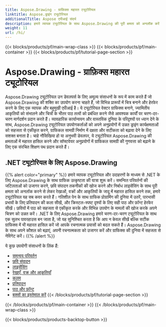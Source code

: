 ```yaml
---
title: Aspose.Drawing - ग्राफ़िक्स महारत ट्यूटोरियल
linktitle: Aspose.ड्राइंग ट्यूटोरियल
additionalTitle: Aspose एपीआई संदर्भ
description: हमारे व्यापक ट्यूटोरियल के साथ Aspose.Drawing की पूरी क्षमता को अनलॉक करें। बेहतर सॉफ़्टवेयर विज़ुअल और दक्षता के लिए विभिन्न भाषाओं में ग्राफ़िक्स हेरफेर में महारत हासिल करें।
weight: 11
url: /hi/
---
```


{{< blocks/products/pf/main-wrap-class >}}
{{< blocks/products/pf/main-container >}}
{{< blocks/products/pf/tutorial-page-section >}}

# Aspose.Drawing - ग्राफ़िक्स महारत ट्यूटोरियल


Aspose.Drawing ट्यूटोरियल उन डेवलपर्स के लिए अमूल्य संसाधनों के रूप में काम करते हैं जो Aspose.Drawing की शक्ति का उपयोग करना चाहते हैं, जो विभिन्न प्रारूपों में चित्र बनाने और हेरफेर करने के लिए एक व्यापक और बहुमुखी एपीआई है। ये ट्यूटोरियल वेक्टर ग्राफिक्स बनाने, ज्यामितीय आकृतियों को संभालने और चित्रों के भीतर पाठ तत्वों को प्रबंधित करने जैसे आवश्यक कार्यों पर चरण-दर-चरण मार्गदर्शन प्रदान करते हैं। व्यावहारिक कार्यान्वयन और वास्तविक दुनिया के परिदृश्यों पर ध्यान देने के साथ, Aspose.Drawing ट्यूटोरियल उपयोगकर्ताओं को अपने अनुप्रयोगों में उन्नत ड्राइंग कार्यक्षमताओं को सहजता से एकीकृत करने, ग्राफिकल सामग्री निर्माण में दक्षता और सटीकता को बढ़ावा देने के लिए सशक्त बनाता है। चाहे नौसिखिया हो या अनुभवी डेवलपर, ये ट्यूटोरियल Aspose.Drawing की क्षमताओं में महारत हासिल करने और सॉफ्टवेयर अनुप्रयोगों में ग्राफिकल सामग्री की गुणवत्ता को बढ़ाने के लिए एक संरचित शिक्षण पथ प्रदान करते हैं।

## .NET ट्यूटोरियल के लिए Aspose.Drawing
{{% alert color="primary" %}}
हमारे व्यापक ट्यूटोरियल और उदाहरणों के माध्यम से .NET के लिए Aspose.Drawing के साथ ग्राफिक उत्कृष्टता की यात्रा शुरू करें। समन्वित परिवर्तनों की जटिलताओं को उजागर करने, छवि संपादन तकनीकों की खोज करने और निर्बाध लाइसेंसिंग के साथ पूरी क्षमता को अनलॉक करने से लेकर रेखाओं, वक्रों और आकृतियों के जादू में महारत हासिल करने तक, हमारे ट्यूटोरियल यह सब कवर करते हैं। गतिशील पेन के साथ ग्राफिक प्रोग्रामिंग की दुनिया में उतरें, पारभासी प्रभावों के लिए प्रतिपादन की कला सीखें, और क्रिस्टल-स्पष्ट दृश्यों के लिए सही पाठ और फ़ॉन्ट हेरफेर सीखें। छवियों में पाठ को सहजता से एकीकृत करके और विभिन्न उपयोग के मामलों की खोज करके अपने चित्रण को उन्नत करें। .NET के लिए Aspose.Drawing हमारे चरण-दर-चरण ट्यूटोरियल के साथ एक सुलभ पावरहाउस बन जाता है, जो यह सुनिश्चित करता है कि आप न केवल सीखें बल्कि सटीक ग्राफिक्स में भी महारत हासिल करें जो आपके रचनात्मक प्रयासों को बदल सकते हैं। Aspose.Drawing के साथ अपने कौशल को बढ़ाएं, अपनी रचनात्मकता को उजागर करें और ग्राफिक्स की दुनिया में सहजता से नेविगेट करें।
{{% /alert %}}

ये कुछ उपयोगी संसाधनों के लिंक हैं:
 
- [समन्वय परिवर्तन](./net/coordinate-transformations/)
- [छवि संपादन](./net/image-editing/)
- [लाइसेंसिंग](./net/licensing/)
- [रेखाएँ, वक्र और आकृतियाँ](./net/lines-curves-and-shapes/)
- [कलम](./net/pens/)
- [प्रतिपादन](./net/rendering/)
- [पाठ और फ़ॉन्ट](./net/text-and-fonts/)
- [बक्सों का इस्तेमाल करें](./net/use-cases/)
{{< /blocks/products/pf/tutorial-page-section >}}

{{< /blocks/products/pf/main-container >}}
{{< /blocks/products/pf/main-wrap-class >}}

{{< blocks/products/products-backtop-button >}}
